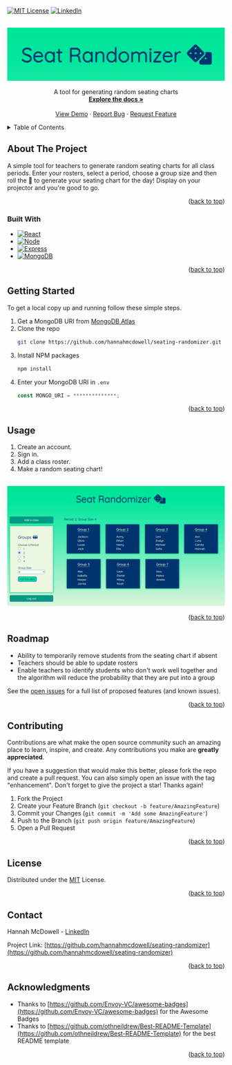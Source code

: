 <!-- Improved compatibility of back to top link: See: https://github.com/othneildrew/Best-README-Template/pull/73 -->
<a name="readme-top"></a>
<!--
*** Thanks for checking out the Best-README-Template. If you have a suggestion
*** that would make this better, please fork the repo and create a pull request
*** or simply open an issue with the tag "enhancement".
*** Don't forget to give the project a star!
*** Thanks again! Now go create something AMAZING! :D
-->



<!-- PROJECT SHIELDS -->
<!--
*** I'm using markdown "reference style" links for readability.
*** Reference links are enclosed in brackets [ ] instead of parentheses ( ).
*** See the bottom of this document for the declaration of the reference variables
*** for contributors-url, forks-url, etc. This is an optional, concise syntax you may use.
*** https://www.markdownguide.org/basic-syntax/#reference-style-links
-->
<!-- [![Contributors][contributors-shield]][contributors-url]
[![Forks][forks-shield]][forks-url]
[![Stargazers][stars-shield]][stars-url]
[![Issues][issues-shield]][issues-url] -->
[![MIT License][license-shield]][license-url]
[![LinkedIn][linkedin-shield]][linkedin-url]



<!-- PROJECT LOGO -->
<br />
<div align="center">
  <a href="https://github.com/hannahmcdowell/seating-randomizer">
    <img src="assets/logo.png" alt="Logo">
  </a>

  <p align="center">
    A tool for generating random seating charts
    <br />
    <a href="https://github.com/hannahmcdowell/seating-randomizer"><strong>Explore the docs »</strong></a>
    <br />
    <br />
    <a href="https://github.com/hannahmcdowell/seating-randomizer/blob/main/assets/exampleScreen.png">View Demo</a>
    ·
    <a href="https://github.com/hannahmcdowell/seating-randomizer/issues">Report Bug</a>
    ·
    <a href="https://github.com/hannahmcdowell/seating-randomizer/issues">Request Feature</a>
  </p>
</div>



<!-- TABLE OF CONTENTS -->
<details>
  <summary>Table of Contents</summary>
  <ol>
    <li>
      <a href="#about-the-project">About The Project</a>
      <ul>
        <li><a href="#built-with">Built With</a></li>
      </ul>
    </li>
    <li><a href="#getting-started">Getting Started</a></li>
    <li><a href="#usage">Usage</a></li>
    <li><a href="#roadmap">Roadmap</a></li>
    <li><a href="#contributing">Contributing</a></li>
    <li><a href="#license">License</a></li>
    <li><a href="#contact">Contact</a></li>
    <li><a href="#acknowledgments">Acknowledgments</a></li>
  </ol>
</details>



<!-- ABOUT THE PROJECT -->
## About The Project

A simple tool for teachers to generate random seating charts for all class periods. Enter your rosters, select a period, choose a group size and then roll the 🎲 to generate your seating chart for the day! Display on your projector and you're good to go.

<p align="right">(<a href="#readme-top">back to top</a>)</p>



### Built With

* [![React][React.js]][React-url]
* [![Node][Node.js]][Node-url]
* [![Express][Express.js]][Express-url]
* [![MongoDB][MongoDB]][MongoDB-url]

<p align="right">(<a href="#readme-top">back to top</a>)</p>



<!-- GETTING STARTED -->
## Getting Started

To get a local copy up and running follow these simple steps.

1. Get a MongoDB URI from [MongoDB Atlas](https://www.mongodb.com/atlas/database?tck=docs_server)
2. Clone the repo
   ```sh
   git clone https://github.com/hannahmcdowell/seating-randomizer.git
   ```
3. Install NPM packages
   ```sh
   npm install
   ```
4. Enter your MongoDB URI in `.env` 
   ```js
   const MONGO_URI = **************;
   ```

<p align="right">(<a href="#readme-top">back to top</a>)</p>



<!-- USAGE EXAMPLES -->
## Usage

1. Create an account.
2. Sign in.
3. Add a class roster.
4. Make a random seating chart!

<br />
<div align="center">
  <a href="https://github.com/hannahmcdowell/seating-randomizer">
    <img src="assets/exampleScreen.png" alt="Logo">
  </a>
</div>


<p align="right">(<a href="#readme-top">back to top</a>)</p>



<!-- ROADMAP -->
## Roadmap

- Ability to temporarily remove students from the seating chart if absent
- Teachers should be able to update rosters
- Enable teachers to identify students who don't work well together and the algorithm will reduce the probability that they are put into a group

See the [open issues](https://github.com/hannahmcdowell/seating-randomizer/issues) for a full list of proposed features (and known issues).

<p align="right">(<a href="#readme-top">back to top</a>)</p>



<!-- CONTRIBUTING -->
## Contributing

Contributions are what make the open source community such an amazing place to learn, inspire, and create. Any contributions you make are **greatly appreciated**.

If you have a suggestion that would make this better, please fork the repo and create a pull request. You can also simply open an issue with the tag "enhancement".
Don't forget to give the project a star! Thanks again!

1. Fork the Project
2. Create your Feature Branch (`git checkout -b feature/AmazingFeature`)
3. Commit your Changes (`git commit -m 'Add some AmazingFeature'`)
4. Push to the Branch (`git push origin feature/AmazingFeature`)
5. Open a Pull Request

<p align="right">(<a href="#readme-top">back to top</a>)</p>



<!-- LICENSE -->
## License

Distributed under the [MIT](https://opensource.org/licenses/MIT) License. 

<p align="right">(<a href="#readme-top">back to top</a>)</p>



<!-- CONTACT -->
## Contact

Hannah McDowell - [LinkedIn](https://www.linkedin.com/in/hannah-lisbeth-mcdowell/)

Project Link: [https://github.com/hannahmcdowell/seating-randomizer](https://github.com/hannahmcdowell/seating-randomizer)

<p align="right">(<a href="#readme-top">back to top</a>)</p>



<!-- ACKNOWLEDGMENTS -->
## Acknowledgments

* Thanks to [https://github.com/Envoy-VC/awesome-badges](https://github.com/Envoy-VC/awesome-badges) for the Awesome Badges
* Thanks to [https://github.com/othneildrew/Best-README-Template](https://github.com/othneildrew/Best-README-Template) for the best README template


<p align="right">(<a href="#readme-top">back to top</a>)</p>



<!-- MARKDOWN LINKS & IMAGES -->
<!-- https://www.markdownguide.org/basic-syntax/#reference-style-links -->
[contributors-shield]: https://img.shields.io/github/contributors/hannahmcdowell/seating-randomizer.svg?style=for-the-badge
[contributors-url]: https://github.com/hannahmcdowell/seating-randomizer/graphs/contributors
[forks-shield]: https://img.shields.io/github/forks/github_username/repo_name.svg?style=for-the-badge
[forks-url]: https://github.com/github_username/repo_name/network/members
[stars-shield]: https://img.shields.io/github/stars/github_username/repo_name.svg?style=for-the-badge
[stars-url]: https://github.com/github_username/repo_name/stargazers
[issues-shield]: https://img.shields.io/github/issues/github_username/repo_name.svg?style=for-the-badge
[issues-url]: https://github.com/github_username/repo_name/issues
[license-shield]: https://img.shields.io/github/license/hannahmcdowell/seating-randomizer.svg?style=for-the-badge
[license-url]: https://github.com/hannahmcdowell/seating-randomizer/blob/master/LICENSE.txt
[linkedin-shield]: https://img.shields.io/badge/-LinkedIn-black.svg?style=for-the-badge&logo=linkedin&colorB=555
[linkedin-url]: https://www.linkedin.com/in/hannah-lisbeth-mcdowell
[product-screenshot]: images/screenshot.png
[Next.js]: https://img.shields.io/badge/next.js-000000?style=for-the-badge&logo=nextdotjs&logoColor=white
[Next-url]: https://nextjs.org/
[React.js]: https://img.shields.io/badge/React-20232A?style=for-the-badge&logo=react&logoColor=61DAFB
[React-url]: https://reactjs.org/
[Vue.js]: https://img.shields.io/badge/Vue.js-35495E?style=for-the-badge&logo=vuedotjs&logoColor=4FC08D
[Vue-url]: https://vuejs.org/
[Angular.io]: https://img.shields.io/badge/Angular-DD0031?style=for-the-badge&logo=angular&logoColor=white
[Angular-url]: https://angular.io/
[Svelte.dev]: https://img.shields.io/badge/Svelte-4A4A55?style=for-the-badge&logo=svelte&logoColor=FF3E00
[Svelte-url]: https://svelte.dev/
[Laravel.com]: https://img.shields.io/badge/Laravel-FF2D20?style=for-the-badge&logo=laravel&logoColor=white
[Laravel-url]: https://laravel.com
[Bootstrap.com]: https://img.shields.io/badge/Bootstrap-563D7C?style=for-the-badge&logo=bootstrap&logoColor=white
[Bootstrap-url]: https://getbootstrap.com
[JQuery.com]: https://img.shields.io/badge/jQuery-0769AD?style=for-the-badge&logo=jquery&logoColor=white
[JQuery-url]: https://jquery.com 
[Node-url]: https://nodejs.org/en/
[Node.js]: https://img.shields.io/badge/Node.js-43853D?style=for-the-badge&logo=node.js&logoColor=white
[MongoDB-url]: https://www.mongodb.com/
[MongoDB]: https://img.shields.io/badge/MongoDB-4EA94B?style=for-the-badge&logo=mongodb&logoColor=white
[Express-url]: https://expressjs.com/
[Express.js]: https://img.shields.io/badge/Express.js-404D59?style=for-the-badge

